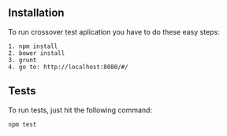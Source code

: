 ## Installation
To run crossover test aplication you have to do these easy steps:
```
1. npm install
2. bower install
3. grunt
4. go to: http://localhost:8080/#/
```

## Tests

To run tests, just hit the following command:
```
npm test
```
